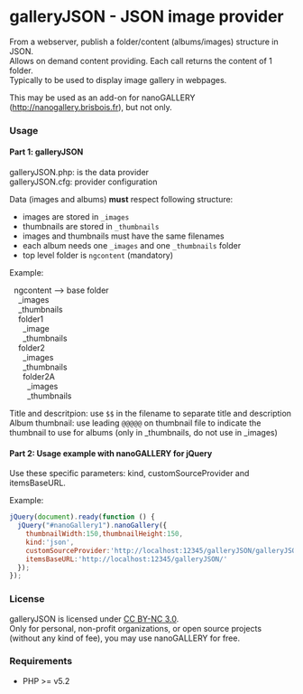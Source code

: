 galleryJSON - JSON image provider
===========

From a webserver, publish a folder/content (albums/images) structure in JSON.  
Allows on demand content providing. Each call returns the content of 1 folder.  
Typically to be used to display image gallery in webpages.  

This may be used as an add-on for nanoGALLERY (http://nanogallery.brisbois.fr), but not only.


### Usage

#### Part 1: galleryJSON

galleryJSON.php: is the data provider  
galleryJSON.cfg: provider configuration

Data (images and albums) **must** respect following structure:
- images are stored in `_images`
- thumbnails are stored in `_thumbnails`
- images and thumbnails must have the same filenames
- each album needs one `_images` and one `_thumbnails` folder
- top level folder is `ngcontent` (mandatory)

Example:

&nbsp;&nbsp;ngcontent --> base folder  
&nbsp;&nbsp;&nbsp;&nbsp;_images  
&nbsp;&nbsp;&nbsp;&nbsp;_thumbnails  
&nbsp;&nbsp;&nbsp;&nbsp;folder1  
&nbsp;&nbsp;&nbsp;&nbsp;&nbsp;&nbsp;_image  
&nbsp;&nbsp;&nbsp;&nbsp;&nbsp;&nbsp;_thumbnails  
&nbsp;&nbsp;&nbsp;&nbsp;folder2  
&nbsp;&nbsp;&nbsp;&nbsp;&nbsp;&nbsp;_images  
&nbsp;&nbsp;&nbsp;&nbsp;&nbsp;&nbsp;_thumbnails  
&nbsp;&nbsp;&nbsp;&nbsp;&nbsp;&nbsp;folder2A  
&nbsp;&nbsp;&nbsp;&nbsp;&nbsp;&nbsp;&nbsp;&nbsp;_images  
&nbsp;&nbsp;&nbsp;&nbsp;&nbsp;&nbsp;&nbsp;&nbsp;_thumbnails  

        
Title and descritpion: use `$$` in the filename to separate title and description
Album thumbnail: use leading `@@@@@` on thumbnail file to indicate the thumbnail to use for albums (only in _thumbnails, do not use in _images)


#### Part 2: Usage example with nanoGALLERY for jQuery

Use these specific parameters: kind, customSourceProvider and itemsBaseURL.


Example:

```js
jQuery(document).ready(function () {
  jQuery("#nanoGallery1").nanoGallery({
    thumbnailWidth:150,thumbnailHeight:150,
    kind:'json',
    customSourceProvider:'http://localhost:12345/galleryJSON/galleryJSON.php',
    itemsBaseURL:'http://localhost:12345/galleryJSON/'
  });
});
```



### License

galleryJSON is licensed under [CC BY-NC 3.0](http://creativecommons.org/licenses/by-nc/3.0/).  
Only for personal, non-profit organizations, or open source projects (without any kind of fee), you may use nanoGALLERY for free.



### Requirements
* PHP >= v5.2 


